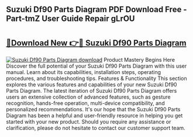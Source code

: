 ## Suzuki Df90 Parts Diagram PDF Download Free - Part-tmZ User Guide Repair gLrOU

# <h2><a href="http://dfmpaaq.blite.top/?on=Suzuki+Df90+Parts+Diagram">🔗Download New 👉🔴 Suzuki Df90 Parts Diagram</a></h2>

[![Suzuki Df90 Parts Diagram download](https://i.imgur.com/lujVjoI.png)](http://dfmpaaq.blite.top/?on=Suzuki+Df90+Parts+Diagram)
Product Mastery Begins Here Discover the full potential of your Suzuki Df90 Parts Diagram with this user manual. Learn about its capabilities, installation steps, operating procedures, and troubleshooting tips. Features & Functionality This section explores the various features and capabilities of your new Suzuki Df90 Parts Diagram. The latest iteration of Suzuki Df90 Parts Diagram offers users an extensive collection of advanced features, such as gesture recognition, hands-free operation, multi-device compatibility, and personalized recommendations. It's our hope that the Suzuki Df90 Parts Diagram has been a helpful and user-friendly resource in helping you get started with your new product. Should you require any assistance or clarification, please do not hesitate to contact our customer support team.
